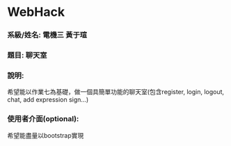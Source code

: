 # WebHack

### 系級/姓名: 電機三 黃于瑄 

### 題目: 聊天室

### 說明:
希望能以作業七為基礎，做一個具簡單功能的聊天室(包含register, login, logout, chat, add expression sign...)

### 使用者介面(optional):
希望能盡量以bootstrap實現
